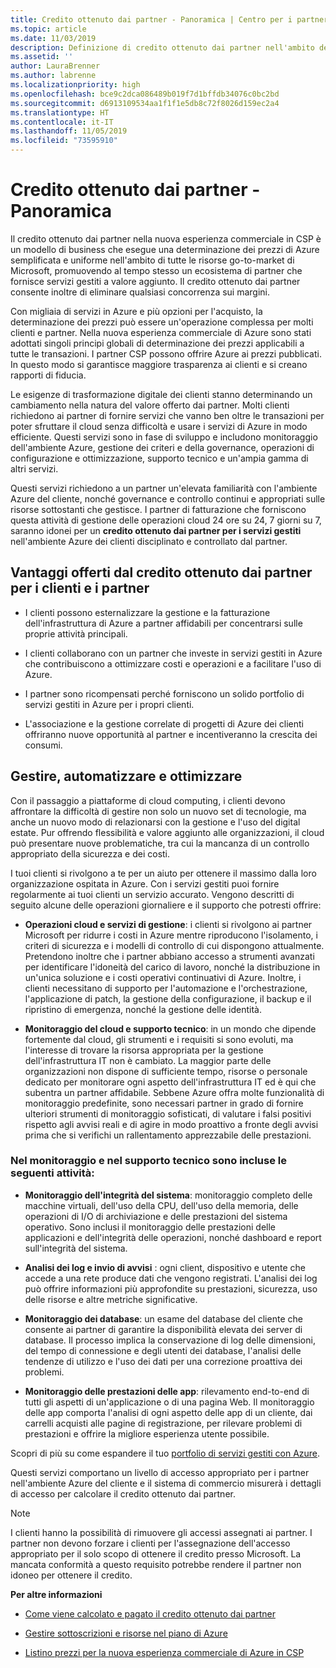 ```yaml
---
title: Credito ottenuto dai partner - Panoramica | Centro per i partner
ms.topic: article
ms.date: 11/03/2019
description: Definizione di credito ottenuto dai partner nell'ambito del piano di Azure
ms.assetid: ''
author: LauraBrenner
ms.author: labrenne
ms.localizationpriority: high
ms.openlocfilehash: bce9c2dca086489b019f7d1bffdb34076c0bc2bd
ms.sourcegitcommit: d6913109534aa1f1f1e5db8c72f8026d159ec2a4
ms.translationtype: HT
ms.contentlocale: it-IT
ms.lasthandoff: 11/05/2019
ms.locfileid: "73595910"
---
```

# <a name="partner-earned-credit---overview"></a>Credito ottenuto dai partner - Panoramica

Il credito ottenuto dai partner nella nuova esperienza commerciale in CSP è un modello di business che esegue una determinazione dei prezzi di Azure semplificata e uniforme nell'ambito di tutte le risorse go-to-market di Microsoft, promuovendo al tempo stesso un ecosistema di partner che fornisce servizi gestiti a valore aggiunto. Il credito ottenuto dai partner consente inoltre di eliminare qualsiasi concorrenza sui margini. 

Con migliaia di servizi in Azure e più opzioni per l'acquisto, la determinazione dei prezzi può essere un'operazione complessa per molti clienti e partner. Nella nuova esperienza commerciale di Azure sono stati adottati singoli principi globali di determinazione dei prezzi applicabili a tutte le transazioni. I partner CSP possono offrire Azure ai prezzi pubblicati. In questo modo si garantisce maggiore trasparenza ai clienti e si creano rapporti di fiducia. 

Le esigenze di trasformazione digitale dei clienti stanno determinando un cambiamento nella natura del valore offerto dai partner. Molti clienti richiedono ai partner di fornire servizi che vanno ben oltre le transazioni per poter sfruttare il cloud senza difficoltà e usare i servizi di Azure in modo efficiente. Questi servizi sono in fase di sviluppo e includono monitoraggio dell'ambiente Azure, gestione dei criteri e della governance, operazioni di configurazione e ottimizzazione, supporto tecnico e un'ampia gamma di altri servizi. 

Questi servizi richiedono a un partner un'elevata familiarità con l'ambiente Azure del cliente, nonché governance e controllo continui e appropriati sulle risorse sottostanti che gestisce. I partner di fatturazione che forniscono questa attività di gestione delle operazioni cloud 24 ore su 24, 7 giorni su 7, saranno idonei per un **credito ottenuto dai partner per i servizi gestiti** nell'ambiente Azure dei clienti disciplinato e controllato dal partner. 


## <a name="benefits-of-the-partner-earned-credit-for-partners-and-customers"></a>Vantaggi offerti dal credito ottenuto dai partner per i clienti e i partner

- I clienti possono esternalizzare la gestione e la fatturazione dell'infrastruttura di Azure a partner affidabili per concentrarsi sulle proprie attività principali.

- I clienti collaborano con un partner che investe in servizi gestiti in Azure che contribuiscono a ottimizzare costi e operazioni e a facilitare l'uso di Azure.

- I partner sono ricompensati perché forniscono un solido portfolio di servizi gestiti in Azure per i propri clienti.  

- L'associazione e la gestione correlate di progetti di Azure dei clienti offriranno nuove opportunità al partner e incentiveranno la crescita dei consumi. 

## <a name="manage-automate-and-optimize"></a>Gestire, automatizzare e ottimizzare

Con il passaggio a piattaforme di cloud computing, i clienti devono affrontare la difficoltà di gestire non solo un nuovo set di tecnologie, ma anche un nuovo modo di relazionarsi con la gestione e l'uso del digital estate. Pur offrendo flessibilità e valore aggiunto alle organizzazioni, il cloud può presentare nuove problematiche, tra cui la mancanza di un controllo appropriato della sicurezza e dei costi. 

I tuoi clienti si rivolgono a te per un aiuto per ottenere il massimo dalla loro organizzazione ospitata in Azure. Con i servizi gestiti puoi fornire regolarmente ai tuoi clienti un servizio accurato. Vengono descritti di seguito alcune delle operazioni giornaliere e il supporto che potresti offrire:

- **Operazioni cloud e servizi di gestione**: i clienti si rivolgono ai partner Microsoft per ridurre i costi in Azure mentre riproducono l'isolamento, i criteri di sicurezza e i modelli di controllo di cui dispongono attualmente. Pretendono inoltre che i partner abbiano accesso a strumenti avanzati per identificare l'idoneità del carico di lavoro, nonché la distribuzione in un'unica soluzione e i costi operativi continuativi di Azure. Inoltre, i clienti necessitano di supporto per l'automazione e l'orchestrazione, l'applicazione di patch, la gestione della configurazione, il backup e il ripristino di emergenza, nonché la gestione delle identità. 

- **Monitoraggio del cloud e supporto tecnico**: in un mondo che dipende fortemente dal cloud, gli strumenti e i requisiti si sono evoluti, ma l'interesse di trovare la risorsa appropriata per la gestione dell'infrastruttura IT non è cambiato. La maggior parte delle organizzazioni non dispone di sufficiente tempo, risorse o personale dedicato per monitorare ogni aspetto dell'infrastruttura IT ed è qui che subentra un partner affidabile. Sebbene Azure offra molte funzionalità di monitoraggio predefinite, sono necessari partner in grado di fornire ulteriori strumenti di monitoraggio sofisticati, di valutare i falsi positivi rispetto agli avvisi reali e di agire in modo proattivo a fronte degli avvisi prima che si verifichi un rallentamento apprezzabile delle prestazioni. 


### <a name="included-in-monitoring-and-technical-support"></a>Nel monitoraggio e nel supporto tecnico sono incluse le seguenti attività:

- **Monitoraggio dell'integrità del sistema**: monitoraggio completo delle macchine virtuali, dell'uso della CPU, dell'uso della memoria, delle operazioni di I/O di archiviazione e delle prestazioni del sistema operativo. Sono inclusi il monitoraggio delle prestazioni delle applicazioni e dell'integrità delle operazioni, nonché dashboard e report sull'integrità del sistema.

- **Analisi dei log e invio di avvisi** : ogni client, dispositivo e utente che accede a una rete produce dati che vengono registrati. L'analisi dei log può offrire informazioni più approfondite su prestazioni, sicurezza, uso delle risorse e altre metriche significative.

- **Monitoraggio dei database**: un esame del database del cliente che consente ai partner di garantire la disponibilità elevata dei server di database. Il processo implica la conservazione di log delle dimensioni, del tempo di connessione e degli utenti dei database, l'analisi delle tendenze di utilizzo e l'uso dei dati per una correzione proattiva dei problemi.

- **Monitoraggio delle prestazioni delle app**: rilevamento end-to-end di tutti gli aspetti di un'applicazione o di una pagina Web. Il monitoraggio delle app comporta l'analisi di ogni aspetto delle app di un cliente, dai carrelli acquisti alle pagine di registrazione, per rilevare problemi di prestazioni e offrire la migliore esperienza utente possibile.

Scopri di più su come espandere il tuo [portfolio di servizi gestiti con Azure](https://partner.microsoft.com/campaigns/cloud-playbooks-thank-you).

Questi servizi comportano un livello di accesso appropriato per i partner nell'ambiente Azure del cliente e il sistema di commercio misurerà i dettagli di accesso per calcolare il credito ottenuto dai partner.  

>[!Note]
>I clienti hanno la possibilità di rimuovere gli accessi assegnati ai partner. I partner non devono forzare i clienti per l'assegnazione dell'accesso appropriato per il solo scopo di ottenere il credito presso Microsoft. La mancata conformità a questo requisito potrebbe rendere il partner non idoneo per ottenere il credito.

**Per altre informazioni**

- [Come viene calcolato e pagato il credito ottenuto dai partner](partner-earned-credit-explanation.md)

- [Gestire sottoscrizioni e risorse nel piano di Azure](azure-plan-manage.md)

- [Listino prezzi per la nuova esperienza commerciale di Azure in CSP](azure-plan-price-list.md)

